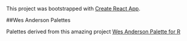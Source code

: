 This project was bootstrapped with [Create React App](https://github.com/facebook/create-react-app).

##Wes Anderson Palettes

Palettes derived from this amazing project [Wes Anderson Palette for R](https://github.com/karthik/wesanderson)